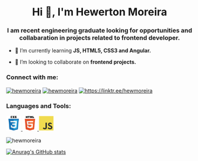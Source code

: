 <h1 align="center">Hi 👋, I'm Hewerton Moreira</h1>
<h3 align="center">I am recent engineering graduate looking for opportunities and collabaration in projects related to frontend developer.</h3>

- 🌱 I’m currently learning **JS, HTML5, CSS3 and Angular.**

- 🤝 I’m looking to collaborate on **frontend projects.**

<h3 align="left">Connect with me:</h3>
<p align="left">
<a href="https://twitter.com/hewmoreira" target="blank"><img align="center" src="https://cdn.jsdelivr.net/npm/simple-icons@3.0.1/icons/twitter.svg" alt="hewmoreira" height="30" width="40" /></a>
<a href="https://linkedin.com/in/hewmoreira" target="blank"><img align="center" src="https://cdn.jsdelivr.net/npm/simple-icons@3.0.1/icons/linkedin.svg" alt="hewmoreira" height="30" width="40" /></a>
<a href="https://linktr.ee/hewmoreira" target="blank"><img align="center" src="https://cdn.jsdelivr.net/npm/simple-icons@3.0.1/icons/rss.svg" alt="https://linktr.ee/hewmoreira" height="30" width="40" /></a>
</p>

<h3 align="left">Languages and Tools:</h3>
<p align="left"> <a href="https://www.w3schools.com/css/" target="_blank"> <img src="https://raw.githubusercontent.com/devicons/devicon/master/icons/css3/css3-original-wordmark.svg" alt="css3" width="40" height="40"/> </a> <a href="https://www.w3.org/html/" target="_blank"> <img src="https://raw.githubusercontent.com/devicons/devicon/master/icons/html5/html5-original-wordmark.svg" alt="html5" width="40" height="40"/> </a> <a href="https://developer.mozilla.org/en-US/docs/Web/JavaScript" target="_blank"> <img src="https://raw.githubusercontent.com/devicons/devicon/master/icons/javascript/javascript-original.svg" alt="javascript" width="40" height="40"/> </a> </p>

<p><img align="center" src="https://github-readme-stats.vercel.app/api/top-langs?username=hewmoreira&show_icons=true&locale=en&layout=compact" alt="hewmoreira" /></p>

[![Anurag's GitHub stats](https://github-readme-stats.vercel.app/api?username=hewmoreira&show_icons=true&theme=dark)](https://github.com/hewmoreira/github-readme-stats)

